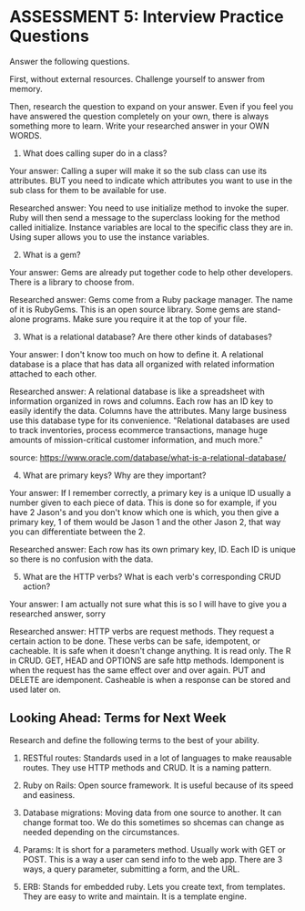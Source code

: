 # ASSESSMENT 5: Interview Practice Questions

Answer the following questions.

First, without external resources. Challenge yourself to answer from memory.

Then, research the question to expand on your answer. Even if you feel you have answered the question completely on your own, there is always something more to learn. Write your researched answer in your OWN WORDS.

1. What does calling super do in a class?

Your answer: 
Calling a super will make it so the sub class can use its attributes. BUT you need to indicate which attributes you want to use in the sub class for them to be available for use. 

Researched answer: 
You need to use initialize method to invoke the super. Ruby will then send a message to the superclass looking for the method called initialize. Instance variables are local to the specific class they are in. Using super allows you to use the instance variables.

2. What is a gem?

Your answer:
Gems are already put together code to help other developers. There is a library to choose from. 

Researched answer:
Gems come from a Ruby package manager. The name of it is RubyGems. This is an open source library. Some gems are stand-alone programs. Make sure you require it at the top of your file. 

3. What is a relational database? Are there other kinds of databases?

Your answer: I don't know too much on how to define it. A relational database is a place that has data all organized with related information attached to each other. 

Researched answer:
A relational database is like a spreadsheet with information organized in rows and columns. Each row has an ID key to easily identify the data. Columns have the attributes. Many large business use this database type for its convenience. "Relational databases are used to track inventories, process ecommerce transactions, manage huge amounts of mission-critical customer information, and much more." 

source: https://www.oracle.com/database/what-is-a-relational-database/

4. What are primary keys? Why are they important?

Your answer: If I remember correctly, a primary key is a unique ID usually a number given to each piece of data. This is done so for example, if you have 2 Jason's and you don't know which one is which, you then give a primary key, 1 of them would be Jason 1 and the other Jason 2, that way you can differentiate between the 2. 

Researched answer: 
Each row has its own primary key, ID. Each ID is unique so there is no confusion with the data. 

5. What are the HTTP verbs? What is each verb's corresponding CRUD action?

Your answer: I am actually not sure what this is so I will have to give you a researched answer, sorry 

Researched answer:
HTTP verbs are request methods. They request a certain action to be done. These verbs can be safe, idempotent, or cacheable. It is safe when it doesn't change anything. It is read only. The R in CRUD. GET, HEAD and OPTIONS are safe http methods. Idemponent is when the request has the same effect over and over again. PUT and DELETE are idemponent. Casheable is when a response can be stored and used later on. 

## Looking Ahead: Terms for Next Week

Research and define the following terms to the best of your ability.

1. RESTful routes: Standards used in a lot of languages to make reausable routes. They use HTTP methods and CRUD. It is a naming pattern. 

2. Ruby on Rails: Open source framework. It is useful because of its speed and easiness. 

3. Database migrations: Moving data from one source to another. It can change format too. We do this sometimes so shcemas can change as needed depending on the circumstances. 

4. Params: It is short for a parameters method. Usually work with GET or POST. This is a way a user can send info to the web app. There are 3 ways, a query parameter, submitting a form, and the URL. 

5. ERB: Stands for embedded ruby. Lets you create text, from templates. They are easy to write and maintain. It is a template engine. 
